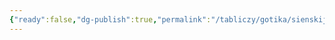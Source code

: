 ```yaml
---
{"ready":false,"dg-publish":true,"permalink":"/tabliczy/gotika/sienskij-sobor/","dgPassFrontmatter":true}
---
```



